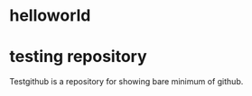 # helloworld
testing repository
===========================

Testgithub is a repository for showing bare minimum of github.
